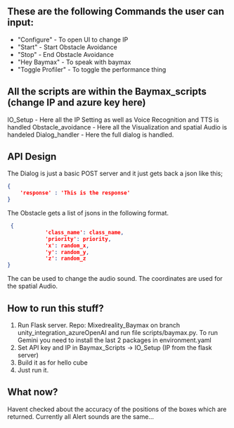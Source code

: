 ## These are the following Commands the user can input: 
- "Configure" - To open UI to change IP 
- "Start" - Start Obstacle Avoidance
- "Stop" - End Obstacle Avoidance
- "Hey Baymax" - To speak with baymax
- "Toggle Profiler" - To toggle the performance thing

## All the scripts are within the Baymax_scripts (change IP and azure key here)
IO_Setup - Here all the IP Setting as well as Voice Recognition and TTS is handled
Obstacle_avoidance - Here all the Visualization and spatial Audio is handeled
Dialog_handler - Here the full dialog is handled.  

## API Design 
The Dialog is just a basic POST server and it just gets back a json like this; 
```json
{
    'response' : 'This is the response'
}
```


The Obstacle gets a list of jsons in the following format. 
```json
 {
            'class_name': class_name,
            'priority': priority,
            'x': random_x,
            'y': random_y,
            'z': random_z
}
```
The can be used to change the audio sound. The coordinates are used for the spatial Audio.


## How to run this stuff?
1. Run Flask server. Repo: Mixedreality_Baymax on branch unity_integration_azureOpenAI and run file scripts/baymax.py. To run Gemini you need to install the last 2 packages in environment.yaml
2. Set API key and IP in Baymax_Scripts -> IO_Setup (IP from the flask server) 
3. Build it as for hello cube 
4. Just run it. 

## What now? 
Havent checked about the accuracy of the positions of the boxes which are returned. 
Currently all Alert sounds are the same... 
